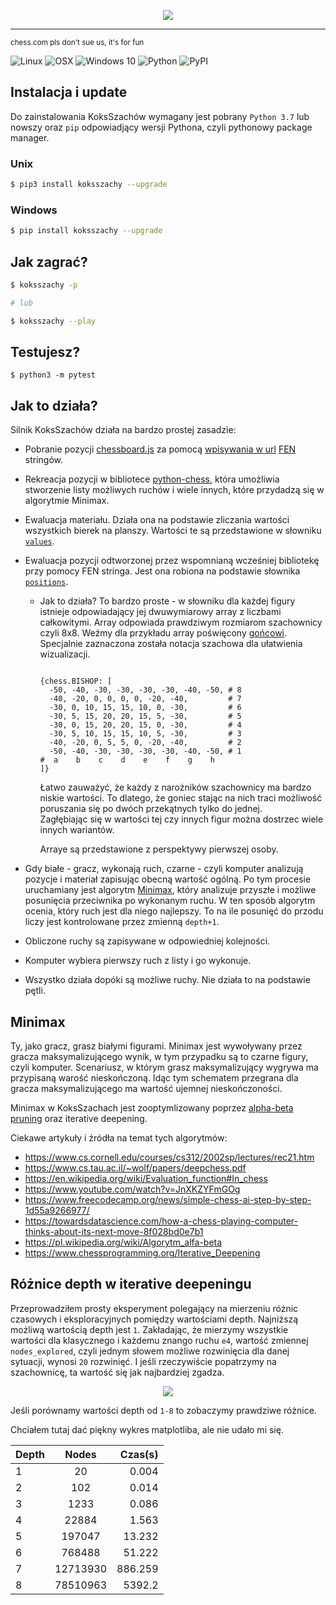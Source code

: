 <p align="center">
  <img src="https://user-images.githubusercontent.com/73793685/111052894-2bfdb300-8457-11eb-872a-bf4387a76ccb.png"
</p>

---------------------------------------------------------------------------

<sub>chess.com pls don't sue us, it's for fun</sub>

![Linux](https://img.shields.io/badge/-Linux-grey?logo=linux)
![OSX](https://img.shields.io/badge/-OSX-grey?logo=apple)
![Windows 10](https://img.shields.io/badge/-Windows-grey?logo=windows)
![Python](https://img.shields.io/badge/Python-v3.7%5E-green?logo=python)
![PyPI](https://img.shields.io/pypi/v/KoksSzachy?color=blue&label=version)

## Instalacja i update

Do zainstalowania KoksSzachów wymagany jest pobrany `Python 3.7` lub nowszy oraz `pip` odpowiadjący wersji Pythona, czyli pythonowy package manager.

### Unix

```bash
$ pip3 install koksszachy --upgrade
```

### Windows

```bash
$ pip install koksszachy --upgrade
```

## Jak zagrać?

```bash
$ koksszachy -p

# lub

$ koksszachy --play
```

## Testujesz?

```
$ python3 -m pytest
```

## Jak to działa?

Silnik KoksSzachów działa na bardzo prostej zasadzie:  

  * Pobranie pozycji [chessboard.js](https://chessboardjs.com/index.html) za pomocą [wpisywania w url](https://github.com/a1eaiactaest/KoksSzachy/blob/a9219e1f95fb4c26696c6a155eed329975d308c9/index.html#L114) [FEN](https://pl.wikipedia.org/wiki/Notacja_Forsytha-Edwardsa) stringów.
  
  * Rekreacja pozycji w bibliotece [python-chess](https://python-chess.readthedocs.io/), która umożliwia stworzenie listy możliwych ruchów i wiele innych, które przydadzą się w algorytmie Minimax.

  * Ewaluacja materiału. Działa ona na podstawie zliczania wartości wszystkich bierek na planszy. Wartości te są przedstawione w słowniku [```values```](https://github.com/a1eaiactaest/KoksSzachy/blob/e29ba3a688426a214114697e039a9b4f6cd24bd2/koksszachy/engine.py#L8).

  * Ewaluacja pozycji odtworzonej przez wspomnianą wcześniej bibliotekę przy pomocy FEN stringa. Jest ona robiona na podstawie słownika  [```positions```](https://github.com/a1eaiactaest/KoksSzachy/blob/e29ba3a688426a214114697e039a9b4f6cd24bd2/koksszachy/engine.py#L17).
    * Jak to działa? To bardzo proste - w słowniku dla każdej figury istnieje odpowiadający jej dwuwymiarowy array z liczbami całkowitymi. Array odpowiada prawdziwym rozmiarom szachownicy czyli 8x8.
      Weźmy dla przykładu array poświęcony [gońcowi](https://pl.wikipedia.org/wiki/Goniec_(szachy)). Specjalnie zaznaczona została notacja szachowa dla ułatwienia wizualizacji. 
      
      ```python3
      
      {chess.BISHOP: [
        -50, -40, -30, -30, -30, -30, -40, -50, # 8
        -40, -20, 0, 0, 0, 0, -20, -40,         # 7
        -30, 0, 10, 15, 15, 10, 0, -30,         # 6
        -30, 5, 15, 20, 20, 15, 5, -30,         # 5
        -30, 0, 15, 20, 20, 15, 0, -30,         # 4
        -30, 5, 10, 15, 15, 10, 5, -30,         # 3
        -40, -20, 0, 5, 5, 0, -20, -40,         # 2
        -50, -40, -30, -30, -30, -30, -40, -50, # 1
      #  a    b    c    d    e    f    g    h
      ]}
      ```
      Łatwo zauważyć, że każdy z narożników szachownicy ma bardzo niskie wartości. To dlatego, że goniec stając na nich traci możliwość poruszania się po dwóch przekątnych tylko do jednej.  
      Zagłębiając się w wartości tej czy innych figur można dostrzec wiele innych wariantów.

      Arraye są przedstawione z perspektywy pierwszej osoby.
  
  * Gdy białe - gracz, wykonają ruch, czarne - czyli komputer analizują pozycje i materiał zapisując obecną wartość ogólną. Po tym procesie uruchamiany jest algorytm [Minimax](https://pl.wikipedia.org/wiki/Algorytm_min-max), który analizuje przyszłe i możliwe posunięcia przeciwnika po wykonanym ruchu.
  W ten sposób algorytm ocenia, który ruch jest dla niego najlepszy. To na ile posunięć do przodu liczy jest kontrolowane przez zmienną ```depth+1```.   
  * Obliczone ruchy są zapisywane w odpowiedniej kolejności.
  * Komputer wybiera pierwszy ruch z listy i go wykonuje.
  * Wszystko działa dopóki są możliwe ruchy. Nie działa to na podstawie pętli. 

## Minimax
Ty, jako gracz, grasz białymi figurami. Minimax jest wywoływany przez gracza maksymalizującego wynik, w tym przypadku są to czarne figury, czyli komputer. 
Scenariusz, w którym grasz maksymalizujący wygrywa ma przypisaną warość nieskończoną. Idąc tym schematem przegrana dla gracza maksymalizującego ma wartość ujemnej nieskończoności.
  

  Minimax w KoksSzachach jest zooptymlizowany poprzez [alpha-beta pruning](https://en.wikipedia.org/wiki/Alpha%E2%80%93beta_pruning) oraz iterative deepening.

  Ciekawe artykuły i źródła na temat tych algorytmów: 

  - https://www.cs.cornell.edu/courses/cs312/2002sp/lectures/rec21.htm   
  - https://www.cs.tau.ac.il/~wolf/papers/deepchess.pdf   
  - https://en.wikipedia.org/wiki/Evaluation_function#In_chess   
  - https://www.youtube.com/watch?v=JnXKZYFmGOg   
  - https://www.freecodecamp.org/news/simple-chess-ai-step-by-step-1d55a9266977/   
  - https://towardsdatascience.com/how-a-chess-playing-computer-thinks-about-its-next-move-8f028bd0e7b1   
  - https://pl.wikipedia.org/wiki/Algorytm_alfa-beta   
  - https://www.chessprogramming.org/Iterative_Deepening  
 
## Różnice depth w iterative deepeningu
Przeprowadziłem prosty eksperyment polegający na mierzeniu różnic czasowych i eksploracyjnych pomiędzy wartościami depth.
Najniższą możliwą wartością depth jest `1`. Zakładając, że mierzymy wszystkie wartości dla klasycznego i każdemu znango ruchu `e4`, wartość zmiennej `nodes_explored`, czyli jednym słowem możliwe rozwinięcia dla danej sytuacji, wynosi `20` rozwinięć.
I jeśli rzeczywiście popatrzymy na szachownicę, ta wartość się jak najbardziej zgadza.

<p align="center">
  <img src="docs/e4_nodes.png"
</p>

Jeśli porównamy wartości depth od `1-8` to zobaczymy prawdziwe różnice.

Chciałem tutaj dać piękny wykres matplotliba, ale nie udało mi się.

| Depth  | Nodes  | Czas(s)|
| -------|:------:|------:|
| 1      | 20     | 0.004 | 
| 2      | 102    | 0.014 |
| 3      | 1233   | 0.086 | 
| 4      | 22884  | 1.563 | 
| 5      | 197047 | 13.232| 
| 6      | 768488 | 51.222|
| 7      | 12713930| 886.259| 
| 8      | 78510963| 5392.2| 




